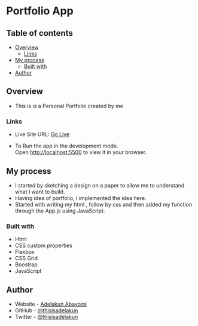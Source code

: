 # Portfolio App

## Table of contents

- [Overview](#overview)
  - [Links](#links)
- [My process](#my-process)
  - [Built with](#built-with)
- [Author](#author)

## Overview
 - This is is a Personal Portfolio created by me

### Links

- Live Site URL: [Go Live](https://adelakunfolio.netlify.app/)

- To Run the app in the development mode.\
  Open [http://localhost:5500](http://localhost:5500) to view it in your browser.


## My process
- I started by sketching a design on a paper to allow me to understand what I want to build.
- Having idea of portfolio, I implemented the idea here. 
- Started with writing my html , follow by css and then added my function through the App.js using JavaScript.

### Built with
- Html
- CSS custom properties
- Flexbox
- CSS Grid
- Boostrap
- JavaScript


## Author

- Website - [Adelakun Abayomi](https://adelakunportfolio.netlify.app/)
- GitHub -  [@thisisadelakun](https://github.com/thisisadelakun)
- Twitter - [@thisisadelakun](https://www.twitter.com/thisisadelakun)




